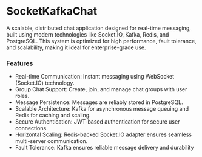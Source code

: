 # SocketKafkaChat
A scalable, distributed chat application designed for real-time messaging, built using modern technologies like Socket.IO, Kafka, Redis, and PostgreSQL. This system is optimized for high performance, fault tolerance, and scalability, making it ideal for enterprise-grade use.

### Features
- Real-time Communication: Instant messaging using WebSocket (Socket.IO) technology.
- Group Chat Support: Create, join, and manage chat groups with user roles.
- Message Persistence: Messages are reliably stored in PostgreSQL.
- Scalable Architecture: Kafka for asynchronous message queuing and Redis for caching and scaling.
- Secure Authentication: JWT-based authentication for secure user connections.
- Horizontal Scaling: Redis-backed Socket.IO adapter ensures seamless multi-server communication.
- Fault Tolerance: Kafka ensures reliable message delivery and durability
